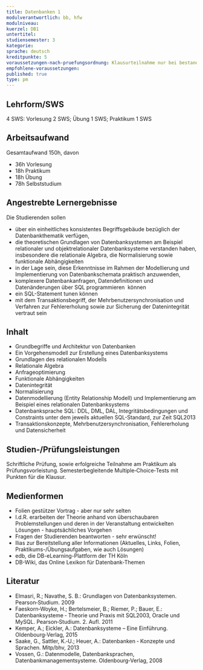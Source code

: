 ```yaml
---
title: Datenbanken 1
modulverantwortlich: bb, hfw
modulniveau:
kuerzel: DB1
untertitel:
studiensemester: 3
kategorie:
sprache: deutsch
kreditpunkte: 5
voraussetzungen-nach-pruefungsordnung: Klausurteilnahme nur bei bestandenem DBS1‐Praktikum
empfohlene-voraussetzungen: 
published: true
type: pm
---
```


## Lehrform/SWS

4 SWS: Vorlesung 2 SWS; Übung 1 SWS; Praktikum 1 SWS

## Arbeitsaufwand

Gesamtaufwand 150h, davon 

- 36h Vorlesung 
- 18h Praktikum
- 18h Übung
- 78h Selbststudium 

## Angestrebte Lernergebnisse

Die Studierenden sollen

- über ein einheitliches konsistentes Begriffsgebäude bezüglich der Datenbankthematik verfügen,
- die theoretischen Grundlagen von Datenbanksystemen am Beispiel relationaler und objektrelationaler Datenbanksysteme verstanden haben, insbesondere die relationale Algebra, die Normalisierung sowie funktionale Abhängigkeiten
- in der Lage sein, diese Erkenntnisse im Rahmen der Modellierung und Implementierung von Datenbankschemata praktisch anzuwenden,
- komplexere Datenbankanfragen, Datendefinitionen und Datenänderungen über SQL programmieren  können
- ein SQL-Statement tunen können
- mit dem Transaktionsbegriff, der Mehrbenutzersynchronisation und Verfahren zur Fehlererholung sowie zur Sicherung der Datenintegrität vertraut sein

## Inhalt
- Grundbegriffe und Architektur von Datenbanken  
- Ein Vorgehensmodell zur Erstellung eines Datenbanksystems
- Grundlagen des relationalen Modells
- Relationale Algebra
- Anfrageoptimierung
- Funktionale Abhängigkeiten
- Datenintegrität
- Normalisierung
- Datenmodellierung (Entity Relationship Modell) und Implementierung am Beispiel eines relationalen Datenbanksystems
- Datenbanksprache SQL: DDL, DML, DAL, Integritätsbedingungen und Constraints unter dem jeweils aktuellen SQL-Standard, zur Zeit SQL2013
- Transaktionskonzepte, Mehrbenutzersynchronisation, Fehlererholung und Datensicherheit

## Studien-/Prüfungsleistungen
Schriftliche Prüfung, sowie erfolgreiche Teilnahme am Praktikum als Prüfungsvorleistung.
Semesterbegleitende Multiple‐Choice‐Tests mit Punkten für die Klausur.

## Medienformen
* Folien gestützer Vortrag - aber nur sehr selten  
* I.d.R. erarbeiten der Theorie anhand von überschaubaren Problemstellungen und deren in der Veranstaltung entwickelten Lösungen - hauptsächliches Vorgehen  
* Fragen der Studierenden beantworten - sehr erwünscht!  
* Ilias zur Bereitstellung aller Informationen (Aktuelles, Links, Folien, Praktikums-/Übungsaufgaben, wie auch Lösungen)  
* edb, die DB-eLearning-Plattform der TH Köln  
* DB-Wiki, das Online Lexikon für Datenbank-Themen

## Literatur
- Elmasri, R.; Navathe, S. B.: Grundlagen von Datenbanksystemen. Pearson‐Studium. 2009
- Faeskorn‐Woyke, H.; Bertelsmeier, B.; Riemer, P.; Bauer, E.: Datenbanksysteme ‐ Theorie und Praxis mit SQL2003, Oracle und MySQL. Pearson‐Studium. 2. Aufl. 2011
- Kemper, A.; Eickler, A.: Datenbanksysteme – Eine Einführung. Oldenbourg‐Verlag, 2015
- Saake, G., Sattler, K.‐U.; Heuer, A.: Datenbanken ‐ Konzepte und Sprachen. Mitp/bhv, 2013
- Vossen, G.: Datenmodelle, Datenbanksprachen, Datenbankmanagementsysteme. Oldenbourg‐Verlag, 2008

